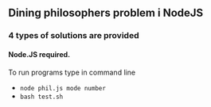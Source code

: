 ## Dining philosophers problem i NodeJS

### 4 types of solutions are provided

#### Node.JS required.

To run programs type in command line
* `node phil.js mode number`
* `bash test.sh`